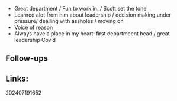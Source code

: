 - Great department / Fun to work in. / Scott set the tone
- Learned alot from him about leadership / decision making under pressure/ dealling with assholes / moving on
- Voice of reason
- Always have a place in my heart: first departmeent head / great leadership Covid 





## Follow-ups


## Links: 



202407191652
